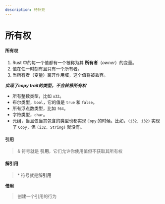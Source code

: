 ```yaml
---
description: 待补充
---
```


# 所有权

#### 所有权

1. Rust 中的每一个值都有一个被称为其 **所有者**（_owner_）的变量。
2. 值在任一时刻有且只有一个所有者。
3. 当所有者（变量）离开作用域，这个值将被丢弃。

_**实现了copy trait的类型，不会转移所有权**_

* 所有整数类型，比如 `u32`。
* 布尔类型，`bool`，它的值是 `true` 和 `false`。
* 所有浮点数类型，比如 `f64`。
* 字符类型，`char`。
* 元组，当且仅当其包含的类型也都实现 `Copy` 的时候。比如，`(i32, i32)` 实现了 `Copy`，但 `(i32, String)` 就没有。

#### 引用

> & 符号就是 **引用**，它们允许你使用值但不获取其所有权

#### 解引用

> \* 符号就是解**引用**

**借用**

> 创建一个引用的行为

